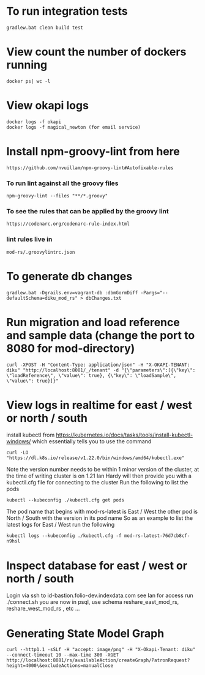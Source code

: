 # To run integration tests
	gradlew.bat clean build test

# View count the number of dockers running
	docker ps| wc -l

# View okapi logs
	docker logs -f okapi
	docker logs -f magical_newton (for email service)

# Install npm-groovy-lint from here
	https://github.com/nvuillam/npm-groovy-lint#Autofixable-rules

### To run lint against all the groovy files
	npm-groovy-lint --files "**/*.groovy"

### To see the rules that can be applied by the groovy lint
	https://codenarc.org/codenarc-rule-index.html

### lint rules live in
	mod-rs/.groovylintrc.json

# To generate db changes
	gradlew.bat -Dgrails.env=vagrant-db :dbmGormDiff -Pargs="--defaultSchema=diku_mod_rs" > dbChanges.txt

# Run migration and load reference and sample data (change the port to 8080 for mod-directory)
	curl -XPOST -H "Content-Type: application/json" -H "X-OKAPI-TENANT: diku" "http://localhost:8081/_/tenant" -d "{\"parameters\":[{\"key\": \"loadReference\", \"value\": true}, {\"key\": \"loadSample\", \"value\": true}]}"

# View logs in realtime for east / west or north / south
install kubectl from https://kubernetes.io/docs/tasks/tools/install-kubectl-windows/ which essentially tells you to use the command

	curl -LO "https://dl.k8s.io/release/v1.22.0/bin/windows/amd64/kubectl.exe"
	
Note the version number needs to be within 1 minor version of the cluster, at the time of writing cluster is on 1.21
Ian Hardy will then provide you with a kubectil.cfg file for connecting to the cluster
Run the following to list the pods

	kubectl --kubeconfig ./kubectl.cfg get pods

The pod name that begins with mod-rs-latest is East / West the other pod is North / South with the version in its pod name
So as an example to list the latest logs for East / West run the following

	kubectl logs --kubeconfig ./kubectl.cfg -f mod-rs-latest-76d7cb8cf-n9hsl

# Inspect database for east / west or north / south
Login via ssh to id-bastion.folio-dev.indexdata.com see Ian for access
run ./connect.sh
you are now in psql, use schema reshare_east_mod_rs, reshare_west_mod_rs , etc ...

# Generating State Model Graph
	curl --http1.1 -sSLf -H "accept: image/png" -H "X-Okapi-Tenant: diku" --connect-timeout 10 --max-time 300 -XGET http://localhost:8081/rs/availableAction/createGraph/PatronRequest?height=4000\&excludeActions=manualClose
